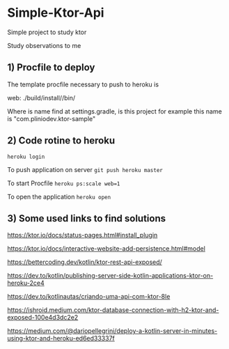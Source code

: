 # Simple-Ktor-Api
Simple project to study ktor

Study observations to me

## 1) Procfile to deploy
The template procfile necessary to push to heroku is

web: ./build/install/<projectname>/bin/<projectname>

Where <projectname> is name find at settings.gradle, is this project for example
this name is "com.pliniodev.ktor-sample"

## 2) Code rotine to heroku

`heroku login` 

To push application on server
`git push heroku master`

To start Procfile
`heroku ps:scale web=1`

To open the application
`heroku open`

## 3) Some used links to find solutions
https://ktor.io/docs/status-pages.html#install_plugin

https://ktor.io/docs/interactive-website-add-persistence.html#model

https://bettercoding.dev/kotlin/ktor-rest-api-exposed/

https://dev.to/kotlin/publishing-server-side-kotlin-applications-ktor-on-heroku-2ce4

https://dev.to/kotlinautas/criando-uma-api-com-ktor-8le

https://ishroid.medium.com/ktor-database-connection-with-h2-ktor-and-exposed-100e4d3dc2e2

https://medium.com/@dariopellegrini/deploy-a-kotlin-server-in-minutes-using-ktor-and-heroku-ed6ed33337f

